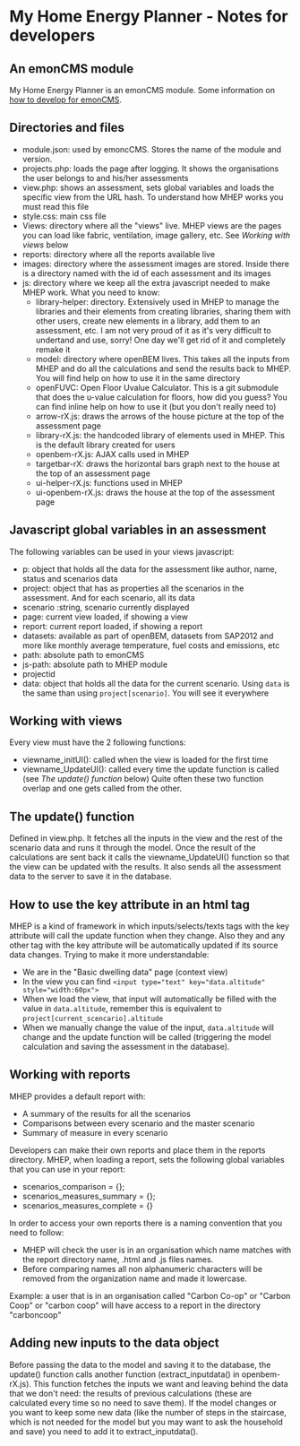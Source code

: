 # My Home Energy Planner - Notes for developers

## An emonCMS module
My Home Energy Planner is an emonCMS module. Some information on [how to develop for emonCMS](https://github.com/openenergymonitor/learn/tree/master/view/electricity-monitoring/emoncms-internals).

## Directories and files
 - module.json: used by emoncCMS. Stores the name of the module and version.
 - projects.php: loads the page after logging. It shows the organisations the user belongs to and his/her assessments
 - view.php: shows an assessment, sets global variables and loads the specific view from the URL hash. To understand how MHEP works you must read this file
 - style.css: main css file
 - Views: directory where all the "views" live. MHEP views are the pages you can load like fabric, ventilation, image gallery, etc. See _Working with views_ below
 - reports: directory where all the reports available live
 - images: directory where the assessment images are stored. Inside there is a directory named with the id of each assessment and its images
 - js: directory where we keep all the extra javascript needed to make MHEP work. What you need to know:
    - library-helper: directory. Extensively used in MHEP to manage the libraries and their elements from creating libraries, sharing them with other users, create new elements in a library, add them to an assessment, etc. I am not very proud of it as it's very difficult to undertand and use, sorry! One day we'll get rid of it and completely remake it
    - model: directory where openBEM lives. This takes all the inputs from MHEP and do all the calculations and send the results back to MHEP. You will find help on how to use it in the same directory
    - openFUVC: Open Floor Uvalue Calculator. This is a git submodule that does the u-value calculation for floors, how did you guess? You can find  inline help on how to use it (but you don't really need to)
    - arrow-rX.js: draws the arrows of the house picture at the top of the assessment page
    - library-rX.js: the handcoded library of elements used in MHEP. This is the default library created for users
    - openbem-rX.js: AJAX calls used in MHEP
    - targetbar-rX: draws the horizontal bars graph next to the house at the top of an assessment page
    - ui-helper-rX.js: functions used in MHEP
    - ui-openbem-rX.js: draws the house at the top of the assessment page

## Javascript global variables in an assessment
The following variables can be used in your views javascript:
 - p: object that holds all the data for the assessment like author, name, status and scenarios data
 - project: object that has as properties all the scenarios in the assessment. And for each scenario, all its data
 - scenario :string, scenario currently displayed
 - page: current view loaded, if showing a view
 - report: current report loaded, if showing a report
 - datasets: available as part of openBEM, datasets from SAP2012 and more like monthly average temperature, fuel costs and emissions, etc
 - path: absolute path to emonCMS
 - js-path: absolute path to MHEP module
 - projectid
 - data: object that holds all the data for the current scenario. Using `data` is the same than using `project[scenario]`. You will see it everywhere

## Working with views
Every view must have the 2 following functions:
 - viewname_initUI(): called when the view is loaded for the first time
 - viewname_UpdateUI(): called every time the update function is called (see _The update() function_ below)
Quite often these two function overlap and one gets called from the other.

## The update() function
Defined in view.php. It fetches all the inputs in the view and the rest of the scenario data and runs it through the model. Once the result of the calculations are sent back it calls the viewname_UpdateUI() function so that the view can be updated with the results.
It also sends all the assessment data to the server to save it in the database.

## How to use the key attribute in an html tag
MHEP is a kind of framework in which inputs/selects/texts tags with the key attribute will call the update function when they change.
Also they and any other tag with the key attribute will be automatically updated if its source data changes.
Trying to make it more understandable:
 - We are in the "Basic dwelling data" page (context view)
 - In the view you can find `<input type="text" key="data.altitude" style="width:60px">`
 - When we load the view, that input will automatically be filled with the value in `data.altitude`, remember this is equivalent to `project[current_scencario].altitude`
 - When we manually change the value of the input, `data.altitude` will change and the update function will be called (triggering the model calculation and saving the assessment in the database).

## Working with reports
MHEP provides a default report with:
 - A summary of the results for all the scenarios
 - Comparisons between every scenario and the master scenario
 - Summary of measure in every scenario

Developers can make their own reports and place them in the reports directory. MHEP, when loading a report, sets the following global variables that you can use in your report:
 - scenarios_comparison = {};
 - scenarios_measures_summary = {};
 - scenarios_measures_complete = {}

In order to access your own reports there is a naming convention that you need to follow:
 - MHEP will check the user is in an organisation which name matches with the report directory name, .html and .js files names.
 - Before comparing names all non alphanumeric characters will be removed from the organization name and made it lowercase.

Example: a user that is in an organisation called "Carbon Co-op" or "Carbon Coop" or "carbon coop" will have access to a report in the directory "carboncoop"


## Adding new inputs to the data object
Before passing the data to the model and saving it to the database, the update() function  calls another function (extract_inputdata() in openbem-rX.js). This function fetches the inputs we want and leaving behind the data that we don't need: the results of previous calculations (these are calculated every time so no need to save them).
If the model changes or you want to keep some new data (like the number of steps in the staircase, which is not needed for the model but you may want to ask the household and save) you need to add it to extract_inputdata().

